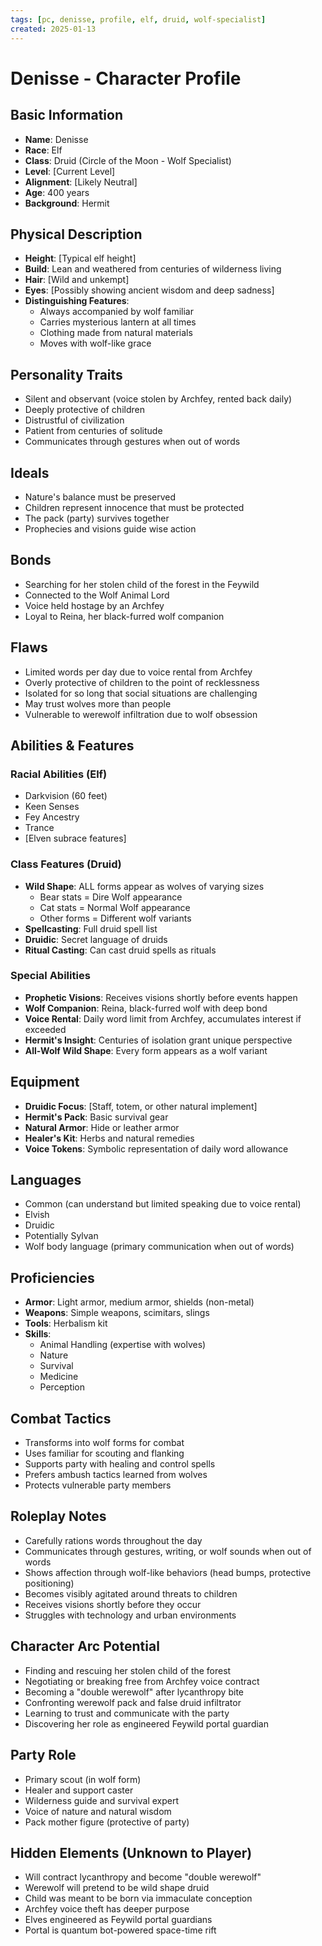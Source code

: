 ```yaml
---
tags: [pc, denisse, profile, elf, druid, wolf-specialist]
created: 2025-01-13
---
```


# Denisse - Character Profile

## Basic Information
- **Name**: Denisse
- **Race**: Elf
- **Class**: Druid (Circle of the Moon - Wolf Specialist)
- **Level**: [Current Level]
- **Alignment**: [Likely Neutral]
- **Age**: 400 years
- **Background**: Hermit

## Physical Description
- **Height**: [Typical elf height]
- **Build**: Lean and weathered from centuries of wilderness living
- **Hair**: [Wild and unkempt]
- **Eyes**: [Possibly showing ancient wisdom and deep sadness]
- **Distinguishing Features**: 
  - Always accompanied by wolf familiar
  - Carries mysterious lantern at all times
  - Clothing made from natural materials
  - Moves with wolf-like grace

## Personality Traits
- Silent and observant (voice stolen by Archfey, rented back daily)
- Deeply protective of children
- Distrustful of civilization
- Patient from centuries of solitude
- Communicates through gestures when out of words

## Ideals
- Nature's balance must be preserved
- Children represent innocence that must be protected
- The pack (party) survives together
- Prophecies and visions guide wise action

## Bonds
- Searching for her stolen child of the forest in the Feywild
- Connected to the Wolf Animal Lord
- Voice held hostage by an Archfey
- Loyal to Reina, her black-furred wolf companion

## Flaws
- Limited words per day due to voice rental from Archfey
- Overly protective of children to the point of recklessness
- Isolated for so long that social situations are challenging
- May trust wolves more than people
- Vulnerable to werewolf infiltration due to wolf obsession

## Abilities & Features

### Racial Abilities (Elf)
- Darkvision (60 feet)
- Keen Senses
- Fey Ancestry
- Trance
- [Elven subrace features]

### Class Features (Druid)
- **Wild Shape**: ALL forms appear as wolves of varying sizes
  - Bear stats = Dire Wolf appearance
  - Cat stats = Normal Wolf appearance
  - Other forms = Different wolf variants
- **Spellcasting**: Full druid spell list
- **Druidic**: Secret language of druids
- **Ritual Casting**: Can cast druid spells as rituals

### Special Abilities
- **Prophetic Visions**: Receives visions shortly before events happen
- **Wolf Companion**: Reina, black-furred wolf with deep bond
- **Voice Rental**: Daily word limit from Archfey, accumulates interest if exceeded
- **Hermit's Insight**: Centuries of isolation grant unique perspective
- **All-Wolf Wild Shape**: Every form appears as a wolf variant

## Equipment
- **Druidic Focus**: [Staff, totem, or other natural implement]
- **Hermit's Pack**: Basic survival gear
- **Natural Armor**: Hide or leather armor
- **Healer's Kit**: Herbs and natural remedies
- **Voice Tokens**: Symbolic representation of daily word allowance

## Languages
- Common (can understand but limited speaking due to voice rental)
- Elvish
- Druidic
- Potentially Sylvan
- Wolf body language (primary communication when out of words)

## Proficiencies
- **Armor**: Light armor, medium armor, shields (non-metal)
- **Weapons**: Simple weapons, scimitars, slings
- **Tools**: Herbalism kit
- **Skills**: 
  - Animal Handling (expertise with wolves)
  - Nature
  - Survival
  - Medicine
  - Perception

## Combat Tactics
- Transforms into wolf forms for combat
- Uses familiar for scouting and flanking
- Supports party with healing and control spells
- Prefers ambush tactics learned from wolves
- Protects vulnerable party members

## Roleplay Notes
- Carefully rations words throughout the day
- Communicates through gestures, writing, or wolf sounds when out of words
- Shows affection through wolf-like behaviors (head bumps, protective positioning)
- Becomes visibly agitated around threats to children
- Receives visions shortly before they occur
- Struggles with technology and urban environments

## Character Arc Potential
- Finding and rescuing her stolen child of the forest
- Negotiating or breaking free from Archfey voice contract
- Becoming a "double werewolf" after lycanthropy bite
- Confronting werewolf pack and false druid infiltrator
- Learning to trust and communicate with the party
- Discovering her role as engineered Feywild portal guardian

## Party Role
- Primary scout (in wolf form)
- Healer and support caster
- Wilderness guide and survival expert
- Voice of nature and natural wisdom
- Pack mother figure (protective of party)

## Hidden Elements (Unknown to Player)
- Will contract lycanthropy and become "double werewolf"
- Werewolf will pretend to be wild shape druid
- Child was meant to be born via immaculate conception
- Archfey voice theft has deeper purpose
- Elves engineered as Feywild portal guardians
- Portal is quantum bot-powered space-time rift